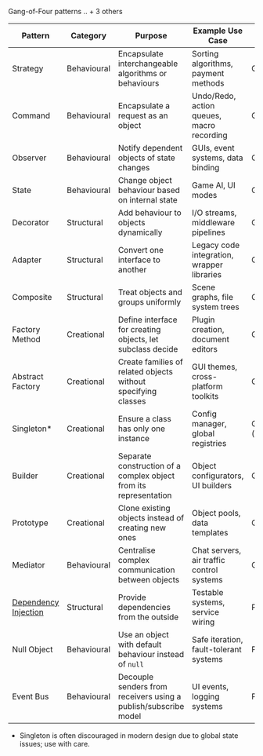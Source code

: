 


Gang-of-Four patterns .. + 3 others

| Pattern            | Category        | Purpose                                                         | Example Use Case                                | Source        |
|--------------------|----------------|------------------------------------------------------------------|--------------------------------------------------|----------------|
| Strategy           | Behavioural      | Encapsulate interchangeable algorithms or behaviours              | Sorting algorithms, payment methods             | GoF            |
| Command            | Behavioural      | Encapsulate a request as an object                               | Undo/Redo, action queues, macro recording       | GoF            |
| Observer           | Behavioural      | Notify dependent objects of state changes                        | GUIs, event systems, data binding                | GoF            |
| State              | Behavioural      | Change object behaviour based on internal state                   | Game AI, UI modes                               | GoF            |
| Decorator          | Structural      | Add behaviour to objects dynamically                              | I/O streams, middleware pipelines                | GoF            |
| Adapter            | Structural      | Convert one interface to another                                 | Legacy code integration, wrapper libraries       | GoF            |
| Composite          | Structural      | Treat objects and groups uniformly                               | Scene graphs, file system trees                  | GoF            |
| Factory Method     | Creational      | Define interface for creating objects, let subclass decide       | Plugin creation, document editors                | GoF            |
| Abstract Factory   | Creational      | Create families of related objects without specifying classes    | GUI themes, cross-platform toolkits              | GoF            |
| Singleton*         | Creational      | Ensure a class has only one instance                             | Config manager, global registries                | GoF (controversial) |
| Builder            | Creational      | Separate construction of a complex object from its representation | Object configurators, UI builders               | GoF            |
| Prototype          | Creational      | Clone existing objects instead of creating new ones              | Object pools, data templates                     | GoF            |
| Mediator           | Behavioural      | Centralise complex communication between objects                 | Chat servers, air traffic control systems        | GoF            |
| [Dependency Injection](./combined/os/DEPENDENCY.md) | Structural    | Provide dependencies from the outside                            | Testable systems, service wiring                 | Post-GoF       |
| Null Object        | Behavioural      | Use an object with default behaviour instead of `null`            | Safe iteration, fault-tolerant systems           | Post-GoF       |
| Event Bus          | Behavioural      | Decouple senders from receivers using a publish/subscribe model | UI events, logging systems                       | Post-GoF       |


* Singleton is often discouraged in modern design due to global state issues; use with care.

